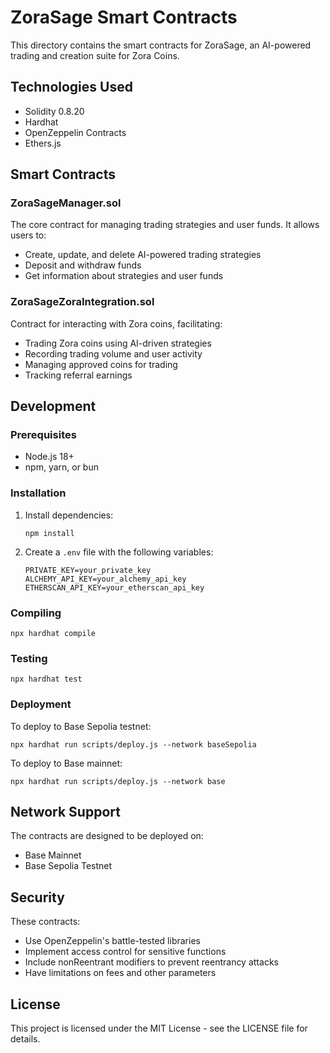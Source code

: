 # ZoraSage Smart Contracts

This directory contains the smart contracts for ZoraSage, an AI-powered trading and creation suite for Zora Coins.

## Technologies Used

- Solidity 0.8.20
- Hardhat
- OpenZeppelin Contracts
- Ethers.js

## Smart Contracts

### ZoraSageManager.sol

The core contract for managing trading strategies and user funds. It allows users to:

- Create, update, and delete AI-powered trading strategies
- Deposit and withdraw funds
- Get information about strategies and user funds

### ZoraSageZoraIntegration.sol

Contract for interacting with Zora coins, facilitating:

- Trading Zora coins using AI-driven strategies
- Recording trading volume and user activity
- Managing approved coins for trading
- Tracking referral earnings

## Development

### Prerequisites

- Node.js 18+
- npm, yarn, or bun

### Installation

1. Install dependencies:
   ```
   npm install
   ```

2. Create a `.env` file with the following variables:
   ```
   PRIVATE_KEY=your_private_key
   ALCHEMY_API_KEY=your_alchemy_api_key
   ETHERSCAN_API_KEY=your_etherscan_api_key
   ```

### Compiling

```
npx hardhat compile
```

### Testing

```
npx hardhat test
```

### Deployment

To deploy to Base Sepolia testnet:

```
npx hardhat run scripts/deploy.js --network baseSepolia
```

To deploy to Base mainnet:

```
npx hardhat run scripts/deploy.js --network base
```

## Network Support

The contracts are designed to be deployed on:

- Base Mainnet
- Base Sepolia Testnet

## Security

These contracts:
- Use OpenZeppelin's battle-tested libraries
- Implement access control for sensitive functions
- Include nonReentrant modifiers to prevent reentrancy attacks
- Have limitations on fees and other parameters

## License

This project is licensed under the MIT License - see the LICENSE file for details.
